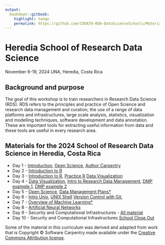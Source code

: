 ```yaml
---
output:
  bookdown::gitbook:
    highlight: tango
    permalink: https://github.com/CODATA-RDA-DataScienceSchools/Materials/edit/master/docs/DataHeredia2024
---
```


# Heredia School of Research Data Science 
November 6-19, 2024
UNA, Heredia, Costa Rica

## Background and purpose 
The goal of this workshop is to train researchers in Research Data Science (RDS). RDS refers to the principles and practice of Open Science and research data management and curation, the use of a range of data platforms and infrastructures, large scale analysis, statistics, visualization and modelling techniques, software development and data annotation. These are important tools for extracting useful information from data and these tools are useful in every research area. 

## Materials for the 2024 School of Research Data Science in Heredia, Costa Rica

   * Day 1 - [Introduction]( ), [Open Science]( ), [Author Carpentry]( )
   * Day 2 - [Introduction to R]( ) 
   * Day 3 - [Introduction to R]( ), [Practice R]( ) [Data Visualization]( )
   * Day 4 - [Data Visualization]( ), [Intro to Research Data Management]( ), [DMP example 1]( ), [DMP example 2]( )
   * Day 5 - [Open Science]( ), [Data Management Plans*]( )
   * Day 6 - [Intro Unix]( ), [UNIX Shell]( ) [Version Control with Git]( ), 
   * Day 7 - [Overview of Machine Learning*]( )
   * Day 8 - [Artificial Neural Networks]( )
   * Day 9 - Security and Computational Infrastructures - [All material]( )
   * Day 10 - Security and Computational Infrastructures [School Close Out]()

Some of the material in this curriculum was derived and adapted from work that is Copyright © Software Carpentry made available under the [Creative Commons Attribution license](https://creativecommons.org/licenses/by/4.0/). 
